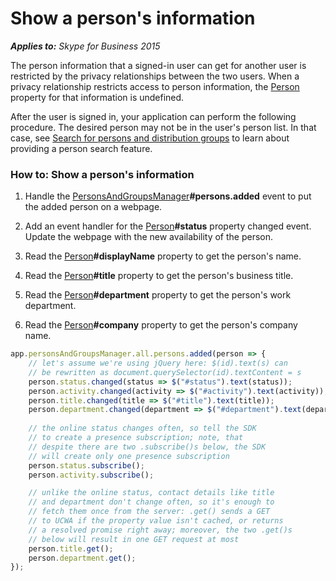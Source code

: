 
# Show a person's information


 _**Applies to:** Skype for Business 2015_


The person information that a signed-in user can get for another user is restricted by the privacy relationships between the two users. When a privacy relationship restricts access to person information, the [Person](http://officedev.github.io/skype-docs/Skype/WebSDK/model/api/interfaces/jcafe.person.html) property for that information is undefined.


After the user is signed in, your application can perform the following procedure. The desired person may not be in the user's person list. In that case, see [Search for persons and distribution groups](/SearchForPersonsAndGroups.md) to learn about providing a person search feature.

### How to: Show a person's information

1. Handle the [PersonsAndGroupsManager](http://officedev.github.io/skype-docs/Skype/WebSDK/model/api/interfaces/jcafe.personsandgroupsmanager.html)**#persons.added** event to put the added person on a webpage.

2. Add an event handler for the  [Person](http://officedev.github.io/skype-docs/Skype/WebSDK/model/api/interfaces/jcafe.person.html)**#status** property changed event. Update the webpage with the new availability of the person.

3. Read the  [Person](http://officedev.github.io/skype-docs/Skype/WebSDK/model/api/interfaces/jcafe.person.html)**#displayName** property to get the person's name.

4. Read the  [Person](http://officedev.github.io/skype-docs/Skype/WebSDK/model/api/interfaces/jcafe.person.html)**#title** property to get the person's business title.

5. Read the  [Person](http://officedev.github.io/skype-docs/Skype/WebSDK/model/api/interfaces/jcafe.person.html)**#department** property to get the person's work department.

6. Read the  [Person](http://officedev.github.io/skype-docs/Skype/WebSDK/model/api/interfaces/jcafe.person.html)**#company** property to get the person's company name.

```js
app.personsAndGroupsManager.all.persons.added(person => {
    // let's assume we're using jQuery here: $(id).text(s) can
    // be rewritten as document.querySelector(id).textContent = s
    person.status.changed(status => $("#status").text(status));
    person.activity.changed(activity => $("#activity").text(activity));
    person.title.changed(title => $("#title").text(title));
    person.department.changed(department => $("#department").text(department));
    
    // the online status changes often, so tell the SDK
    // to create a presence subscription; note, that
    // despite there are two .subscribe()s below, the SDK
    // will create only one presence subscription
    person.status.subscribe();
    person.activity.subscribe();

    // unlike the online status, contact details like title
    // and department don't change often, so it's enough to
    // fetch them once from the server: .get() sends a GET
    // to UCWA if the property value isn't cached, or returns
    // a resolved promise right away; moreover, the two .get()s
    // below will result in one GET request at most
    person.title.get();
    person.department.get();
});

```

